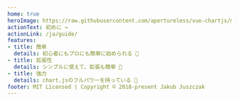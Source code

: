 ```yaml
---
home: true
heroImage: https://raw.githubusercontent.com/apertureless/vue-chartjs/main/website/src/images/vue-chartjs.png
actionText: 初めに →
actionLink: /ja/guide/
features:
- title: 簡単
  details: 初心者にもプロにも簡単に始められる 🙌
- title: 拡張性
  details: シンプルに使えて、拡張も簡単 💪
- title: 強力
  details: chart.jsのフルパワーを持っている 💯
footer: MIT Licensed | Copyright © 2018-present Jakub Juszczak
---
```

